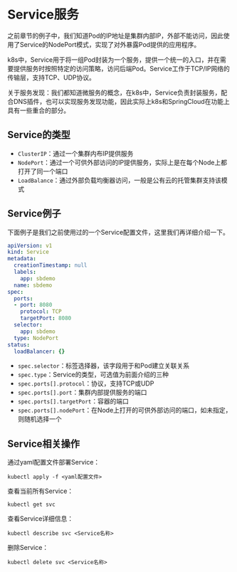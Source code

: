 # Service服务

之前章节的例子中，我们知道Pod的IP地址是集群内部IP，外部不能访问，因此使用了Service的NodePort模式，实现了对外暴露Pod提供的应用程序。

k8s中，Service用于将一组Pod封装为一个服务，提供一个统一的入口，并在需要提供服务时按照特定的访问策略，访问后端Pod。Service工作于TCP/IP网络的传输层，支持TCP、UDP协议。

关于服务发现：我们都知道微服务的概念，在k8s中，Service负责封装服务，配合DNS插件，也可以实现服务发现功能，因此实际上k8s和SpringCloud在功能上具有一些重合的部分。

## Service的类型

* `ClusterIP`：通过一个集群内布IP提供服务
* `NodePort`：通过一个可供外部访问的IP提供服务，实际上是在每个Node上都打开了同一个端口
* `LoadBalance`：通过外部负载均衡器访问，一般是公有云的托管集群支持该模式

## Service例子

下面例子是我们之前使用过的一个Service配置文件，这里我们再详细介绍一下。

```yml
apiVersion: v1
kind: Service
metadata:
  creationTimestamp: null
  labels:
    app: sbdemo
  name: sbdemo
spec:
  ports:
  - port: 8080
    protocol: TCP
    targetPort: 8080
  selector:
    app: sbdemo
  type: NodePort
status:
  loadBalancer: {}
```

* `spec.selector`：标签选择器，该字段用于和Pod建立关联关系
* `spec.type`：Service的类型，可选值为前面介绍的三种
* `spec.ports[].protocol`：协议，支持TCP或UDP
* `spec.ports[].port`：集群内部提供服务的端口
* `spec.ports[].targetPort`：容器的端口
* `spec.ports[].nodePort`：在Node上打开的可供外部访问的端口，如未指定，则随机选择一个

## Service相关操作

通过yaml配置文件部署Service：
```
kubectl apply -f <yaml配置文件>
```

查看当前所有Service：
```
kubectl get svc
```

查看Service详细信息：
```
kubectl describe svc <Service名称>
```

删除Service：
```
kubectl delete svc <Service名称>
```
